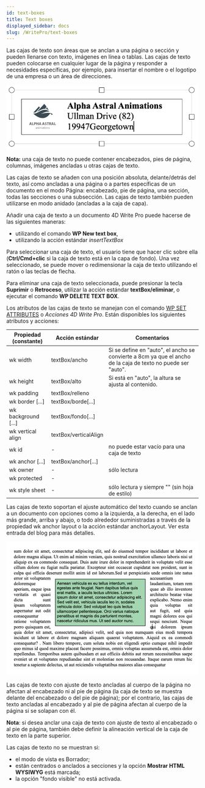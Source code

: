 ```yaml
---
id: text-boxes
title: Text boxes
displayed_sidebar: docs
slug: /WritePro/text-boxes
---
```




Las cajas de texto son áreas que se anclan a una página o sección y pueden llenarse con texto, imágenes en línea o tablas. Las cajas de texto pueden colocarse en cualquier lugar de la página y responder a necesidades específicas, por ejemplo, para insertar el nombre o el logotipo de una empresa o un área de direcciones.

![](../../assets/en/WritePro/pict6131919.EN.png)

**Nota:** una caja de texto no puede contener encabezados, pies de página, columnas, imágenes ancladas u otras cajas de texto.

Las cajas de texto se añaden con una posición absoluta, delante/detrás del texto, así como ancladas a una página o a partes específicas de un documento en el modo Página: encabezado, pie de página, una sección, todas las secciones o una subsección. Las cajas de texto también pueden utilizarse en modo anidado (ancladas a la caja de capa).

Añadir una caja de texto a un documento 4D Write Pro puede hacerse de las siguientes maneras:

* utilizando el comando **WP New text box**,
* utilizando la acción estándar *insertTextBox*

Para seleccionar una caja de texto, el usuario tiene que hacer clic sobre ella (**Ctrl/Cmd+clic** si la caja de texto está en la capa de fondo). Una vez seleccionado, se puede mover o redimensionar la caja de texto utilizando el ratón o las teclas de flecha.

Para eliminar una caja de texto seleccionada, puede presionar la tecla **Suprimir** o **Retroceso**, utilizar la acción estándar **textBox/eliminar**, o ejecutar el comando **WP DELETE TEXT BOX**.

Los atributos de las cajas de texto se manejan con el comando [WP SET ATTRIBUTES](../commands/wp-set-attributes) o *Acciones 4D Write Pro*. Están disponibles los siguientes atributos y acciones:  
  
| **Propiedad (constante)** | **Acción estándar**   | **Comentarios**                                                                                              |
| ------------------------- | --------------------- | ------------------------------------------------------------------------------------------------------------ |
| wk width                  | textBox/ancho         | Si se define en "auto", el ancho se convierte a 8cm ya que el ancho de la caja de texto no puede ser "auto". |
| wk height                 | textBox/alto          | Si está en "auto", la altura se ajusta al contenido.                                                         |
| wk padding                | textBox/relleno       |                                                                                                              |
| wk border \[...\]         | textBox/borde\[...\]  |                                                                                                              |
| wk background \[...\]     | textBox/fondo\[...\]  |                                                                                                              |
| wk vertical align         | textBox/verticalAlign |                                                                                                              |
| wk id                     | \-                    | no puede estar vacío para una caja de texto                                                                  |
| wk anchor \[...\]         | textBox/anchor\[...\] |                                                                                                              |
| wk owner                  | \-                    | sólo lectura                                                                                                 |
| wk protected              | \-                    |                                                                                                              |
| wk style sheet            | \-                    | sólo lectura y siempre "" (sin hoja de estilo)                                                               |

Las cajas de texto soportan el ajuste automático del texto cuando se anclan a un documento con opciones como a la izquierda, a la derecha, en el lado más grande, arriba y abajo, o todo alrededor suministradas a través de la propiedad wk anchor layout o la acción estándar anchorLayout. Ver esta entrada del blog para más detalles.

![](../../assets/en/WritePro/pict6856163.en.png)

Las cajas de texto con ajuste de texto ancladas al cuerpo de la página no afectan al encabezado ni al pie de página (la caja de texto se muestra delante del encabezado o del pie de página); por el contrario, las cajas de texto ancladas al encabezado y al pie de página afectan al cuerpo de la página si se solapan con él.  
  
**Nota**: si desea anclar una caja de texto con ajuste de texto al encabezado o al pie de página, también debe definir la alineación vertical de la caja de texto en la parte superior.

Las cajas de texto no se muestran si:

* el modo de vista es Borrador;
* están centrados o anclados a secciones y la opción **Mostrar HTML WYSIWYG** está marcada;
* la opción "fondo visible" no está activada.